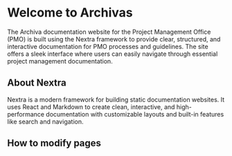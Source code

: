 # Welcome to Archivas

The Archiva documentation website for the Project Management Office (PMO) is built using the Nextra framework to provide clear, structured, and interactive documentation for PMO processes and guidelines. The site offers a sleek interface where users can easily navigate through essential project management documentation.


## About Nextra

Nextra is a modern framework for building static documentation websites. It uses React and Markdown to create clean, interactive, and high-performance documentation with customizable layouts and built-in features like search and navigation.

## How to modify pages


